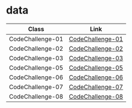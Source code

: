 # data
Class    | Link
---------|---------
CodeChallenge-01 | [CodeChallenge-01](/challenges/arrayReverse/array-reverse.js)
CodeChallenge-02 | [CodeChallenge-02](/challenges/arrayShift/array-shift.js)
CodeChallenge-03 | [CodeChallenge-03](/challenges/arrayBinarySearch)
CodeChallenge-05 | [CodeChallenge-05](https://github.com/401-advanced-javascript-fatemaOwedah/data/pull/1)
CodeChallenge-06 | [CodeChallenge-06](https://github.com/401-advanced-javascript-fatemaOwedah/data/pull/2)
CodeChallenge-07 | [CodeChallenge-07](https://github.com/401-advanced-javascript-fatemaOwedah/data/pull/3)
CodeChallenge-08 | [CodeChallenge-08](https://github.com/401-advanced-javascript-fatemaOwed)